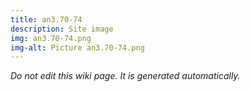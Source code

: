 ```yaml
---
title: an3.70-74
description: Site image
img: an3.70-74.png
img-alt: Picture an3.70-74.png
---
```


_Do not edit this wiki page. It is generated automatically._ 

